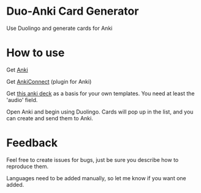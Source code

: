 # Duo-Anki Card Generator

Use Duolingo and generate cards for Anki

# How to use

Get [Anki](https://apps.ankiweb.net/)

Get [AnkiConnect](https://ankiweb.net/shared/info/2055492159) (plugin for Anki)

Get [this anki deck](https://ankiweb.net/shared/info/1941696999) as a basis for your own templates. You need at least the 'audio' field.

Open Anki and begin using Duolingo. Cards will pop up in the list, and you can create and send them to Anki.

# Feedback

Feel free to create issues for bugs, just be sure you describe how to reproduce them.

Languages need to be added manually, so let me know if you want one added.
